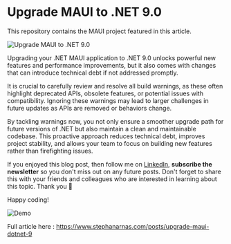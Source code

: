 # Upgrade MAUI to .NET 9.0

This repository contains the MAUI project featured in this article.

![Upgrade MAUI to .NET 9.0](https://www.stephanarnas.com/images/blog-06.jpg)

Upgrading your .NET MAUI application to .NET 9.0 unlocks powerful new features and performance improvements, but it also comes with changes that can introduce technical debt if not addressed promptly.

It is crucial to carefully review and resolve all build warnings, as these often highlight deprecated APIs, obsolete features, or potential issues with compatibility. Ignoring these warnings may lead to larger challenges in future updates as APIs are removed or behaviors change.

By tackling warnings now, you not only ensure a smoother upgrade path for future versions of .NET but also maintain a clean and maintainable codebase. This proactive approach reduces technical debt, improves project stability, and allows your team to focus on building new features rather than firefighting issues.

If you enjoyed this blog post, then follow me on <a href="https://www.linkedin.com/in/stephan-arnas" target="_blank">LinkedIn</a>, **subscribe the newsletter** so you don't miss out on any future posts. Don't forget to share this with your friends and colleagues who are interested in learning about this topic. Thank you 🥰

Happy coding!

![Demo](https://www.stephanarnas.com/images/posts/2024-11-18/04.jpg)

Full article here : 
https://www.stephanarnas.com/posts/upgrade-maui-dotnet-9

